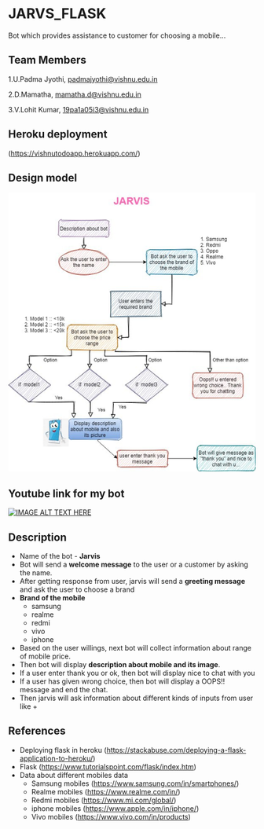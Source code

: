 # JARVS_FLASK
  Bot which provides assistance to customer for choosing a mobile...
  
## Team Members
1.U.Padma Jyothi, padmajyothi@vishnu.edu.in

2.D.Mamatha, mamatha.d@vishnu.edu.in

3.V.Lohit Kumar, 19pa1a05i3@vishnu.edu.in

## Heroku deployment
(https://vishnutodoapp.herokuapp.com/)
## Design model 
![Jarvis Design](https://github.com/PadmaJyothi-U/Week-3/blob/main/flask%20workflow.jpg)

## Youtube link for my bot
 [![IMAGE ALT TEXT HERE](https://img.youtube.com/vi/uQLwMbKEmrs/0.jpg)](https://youtu.be/X4pWJ2jluQ4)

## Description
* Name of the bot - **Jarvis**
* Bot will send a **welcome message** to the user or a customer by asking the name.
* After getting response from user, jarvis will send a **greeting message** and ask the user to choose a brand
* **Brand of the mobile**
    - samsung
    - realme
    - redmi
    - vivo
    - iphone
* Based on the user willings, next bot will collect information about range of mobile price.
* Then bot will display **description about mobile and its image**.
* If a user enter thank you or ok, then bot will display nice to chat with you
* If a user has given wrong choice, then bot will display a OOPS!! message and end the chat.
* Then jarvis will ask information about different kinds of inputs from user like 
  + 
  
## References
* Deploying flask in heroku (https://stackabuse.com/deploying-a-flask-application-to-heroku/)
* Flask (https://www.tutorialspoint.com/flask/index.htm)
* Data about different mobiles data
  + Samsung mobiles (https://www.samsung.com/in/smartphones/)
  + Realme mobiles (https://www.realme.com/in/)
  + Redmi mobiles (https://www.mi.com/global/)
  + iphone mobiles (https://www.apple.com/in/iphone/)
  + Vivo mobiles (https://www.vivo.com/in/products)
